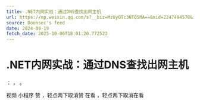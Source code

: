 ```yaml
---
title: .NET内网实战：通过DNS查找出网主机
url: https://mp.weixin.qq.com/s?__biz=MzUyOTc3NTQ5MA==&mid=2247494578&idx=1&sn=0572accb54dd6b78c7c8268ddea4d6ad
source: Doonsec's feed
date: 2024-08-19
fetch_date: 2025-10-06T18:01:20.772523
---
```


# .NET内网实战：通过DNS查找出网主机

：
，
。

视频
小程序
赞
，轻点两下取消赞
在看
，轻点两下取消在看
